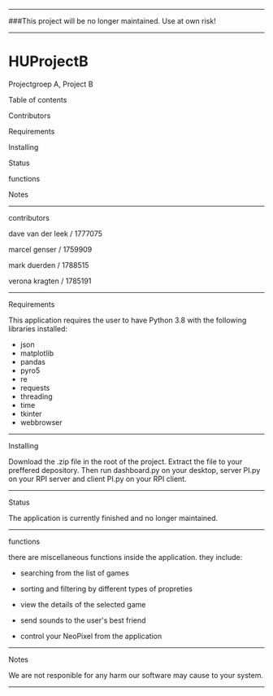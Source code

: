 ***
###This project will be no longer maintained. Use at own risk!
***
# HUProjectB
Projectgroep A, Project B


Table of contents

Contributors

Requirements

Installing

Status

functions

Notes

***



contributors

dave van der leek / 1777075 

marcel genser / 1759909

mark duerden / 1788515

verona kragten / 1785191

***

Requirements

This application requires the user to have Python 3.8 with the following libraries installed:
- json
- matplotlib
- pandas
- pyro5
- re
- requests
- threading
- time
- tkinter
- webbrowser
***


Installing

Download the .zip file in the root of the project. Extract the file to your preffered depository. Then run dashboard.py on your desktop, server PI.py on your RPI server and client PI.py on your RPI client.
***


Status

The application is currently finished and no longer maintained.

***

functions

there are miscellaneous functions inside the application. they include:

- searching from the list of games

- sorting and filtering by different types of propreties

- view the details of the selected game

- send sounds to the user's best friend

- control your NeoPixel from the application


***
Notes

We are not responible for any harm our software may cause to your system.
***